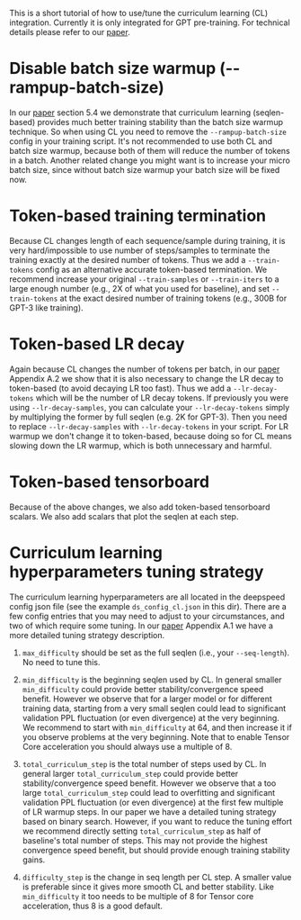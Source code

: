 This is a short tutorial of how to use/tune the curriculum learning (CL) integration. Currently it is only integrated for GPT pre-training. For technical details please refer to our [paper](https://arxiv.org/abs/2108.06084).

# Disable batch size warmup (--rampup-batch-size)
In our [paper](https://arxiv.org/abs/2108.06084) section 5.4 we demonstrate that curriculum learning (seqlen-based) provides much better training stability than the batch size warmup technique. So when using CL you need to remove the `--rampup-batch-size` config in your training script. It's not recommended to use both CL and batch size warmup, because both of them will reduce the number of tokens in a batch. Another related change you might want is to increase your micro batch size, since without batch size warmup your batch size will be fixed now.

# Token-based training termination

Because CL changes length of each sequence/sample during training, it is very hard/impossible to use number of steps/samples to terminate the training exactly at the desired number of tokens. Thus we add a `--train-tokens` config as an alternative accurate token-based termination. We recommend increase your original `--train-samples` or `--train-iters` to a large enough number (e.g., 2X of what you used for baseline), and set `--train-tokens` at the exact desired number of training tokens (e.g., 300B for GPT-3 like training).

# Token-based LR decay

Again because CL changes the number of tokens per batch, in our [paper](https://arxiv.org/abs/2108.06084) Appendix A.2 we show that it is also necessary to change the LR decay to token-based (to avoid decaying LR too fast). Thus we add a `--lr-decay-tokens` which will be the number of LR decay tokens. If previously you were using `--lr-decay-samples`, you can calculate your `--lr-decay-tokens` simply by multiplying the former by full seqlen (e.g. 2K for GPT-3). Then you need to replace `--lr-decay-samples` with `--lr-decay-tokens` in your script. For LR warmup we don't change it to token-based, because doing so for CL means slowing down the LR warmup, which is both unnecessary and harmful.

# Token-based tensorboard

Because of the above changes, we also add token-based tensorboard scalars. We also add scalars that plot the seqlen at each step.

# Curriculum learning hyperparameters tuning strategy

The curriculum learning hyperparameters are all located in the deepspeed config json file (see the example `ds_config_cl.json` in this dir). There are a few config entries that you may need to adjust to your circumstances, and two of which require some tuning. In our [paper](https://arxiv.org/abs/2108.06084) Appendix A.1 we have a more detailed tuning strategy description.

1. `max_difficulty` should be set as the full seqlen (i.e., your `--seq-length`). No need to tune this.

2. `min_difficulty` is the beginning seqlen used by CL. In general smaller `min_difficulty` could provide better stability/convergence speed benefit. However we observe that for a larger model or for different training data, starting from a very small seqlen could lead to significant validation PPL fluctuation (or even divergence) at the very beginning. We recommend to start with `min_difficulty` at 64, and then increase it if you observe problems at the very beginning. Note that to enable Tensor Core acceleration you should always use a multiple of 8.

3. `total_curriculum_step` is the total number of steps used by CL. In general larger `total_curriculum_step` could provide better stability/convergence speed benefit. However we observe that a too large `total_curriculum_step` could lead to overfitting and significant validation PPL fluctuation (or even divergence) at the first few multiple of LR warmup steps. In our paper we have a detailed tuning strategy based on binary search. However, if you want to reduce the tuning effort we recommend directly setting `total_curriculum_step` as half of baseline's total number of steps. This may not provide the highest convergence speed benefit, but should provide enough training stability gains.

4. `difficulty_step` is the change in seq length per CL step. A smaller value is preferable since it gives more smooth CL and better stability. Like `min_difficulty` it too needs to be multiple of 8 for Tensor core acceleration, thus 8 is a good default.
